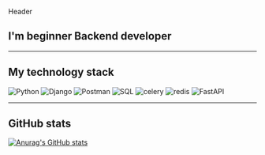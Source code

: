 Header

## I'm beginner Backend developer

------

## My technology stack
![Python](https://img.shields.io/badge/-Python-090909?style=for-the-badge&logo=python) ![Django](https://img.shields.io/badge/-Django-090909?style=for-the-badge&logo=Django) ![Postman](https://img.shields.io/badge/-Postman-090909?style=for-the-badge&logo=Postman) ![SQL](https://img.shields.io/badge/-SQL-090909?style=for-the-badge&logo=mysql) ![celery](https://img.shields.io/badge/-Celery-090909?style=for-the-badge&logo=celery) ![redis](https://img.shields.io/badge/-redis-090909?style=for-the-badge&logo=redis) ![FastAPI](https://img.shields.io/badge/-FastAPI-090909?style=for-the-badge&logo=FastAPI)

------

## GitHub stats
[![Anurag's GitHub stats](https://github-readme-stats.vercel.app/api?username=Crekan&show_icons=true&theme=dark)](https://github.com/anuraghazra/github-readme-stats)
